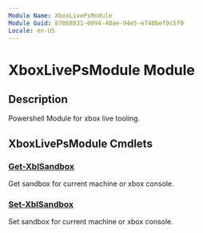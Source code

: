 ```yaml
---
Module Name: XboxLivePsModule
Module Guid: 87868831-0094-40ae-94e5-e740bef0c5f0
Locale: en-US
---
```


# XboxLivePsModule Module
## Description
Powershell Module for xbox live tooling. 

## XboxLivePsModule Cmdlets
### [Get-XblSandbox](Get-XblSandbox.md)
Get sandbox for current machine or xbox console.

### [Set-XblSandbox](Set-XblSandbox.md)
Set sandbox for current machine or xbox console.

